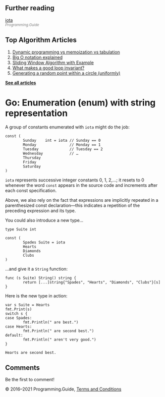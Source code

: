 <span class="underline"></span>

<span class="underline"></span>

## Further reading

[iota](iota.html)  
<span style="color: grey; font-style: italic; font-size: smaller">Programming.Guide</span>

<span class="underline"></span>

## Top Algorithm Articles

1.  [Dynamic programming vs memoization vs tabulation](../dynamic-programming-vs-memoization-vs-tabulation.html)
2.  [Big O notation explained](../big-o-notation-explained.html)
3.  [Sliding Window Algorithm with Example](../sliding-window-example.html)
4.  [What makes a good loop invariant?](../what-makes-a-good-loop-invariant.html)
5.  [Generating a random point within a circle (uniformly)](../random-point-within-circle.html)

[**See all articles**](../index.html)

# Go: Enumeration (enum) with string representation

A group of constants enumerated with `iota` might do the job:

    const (
            Sunday    int = iota // Sunday == 0
            Monday               // Monday == 1
            Tuesday              // Tuesday == 2
            Wednesday            // …
            Thursday
            Friday
            Saturday
    )

`iota` represents successive integer constants 0, 1, 2,…; it resets to 0 whenever the word `const` appears in the source code and increments after each const specification.

Above, we also rely on the fact that expressions are implicitly repeated in a parenthesized const declaration—this indicates a repetition of the preceding expression and its type.

You could also introduce a new type…

    type Suite int

    const (
            Spades Suite = iota
            Hearts
            Diamonds
            Clubs
    )

…and give it a `String` function:

    func (s Suite) String() string {
            return [...]string{"Spades", "Hearts", "Diamonds", "Clubs"}[s]
    }

Here is the new type in action:

    var s Suite = Hearts
    fmt.Print(s)
    switch s {
    case Spades:
            fmt.Println(" are best.")
    case Hearts:
            fmt.Println(" are second best.")
    default:
            fmt.Println(" aren't very good.")
    }

    Hearts are second best.

## Comments

Be the first to comment!

© 2016–2021 Programming.Guide, [Terms and Conditions](../terms-and-conditions.html)
